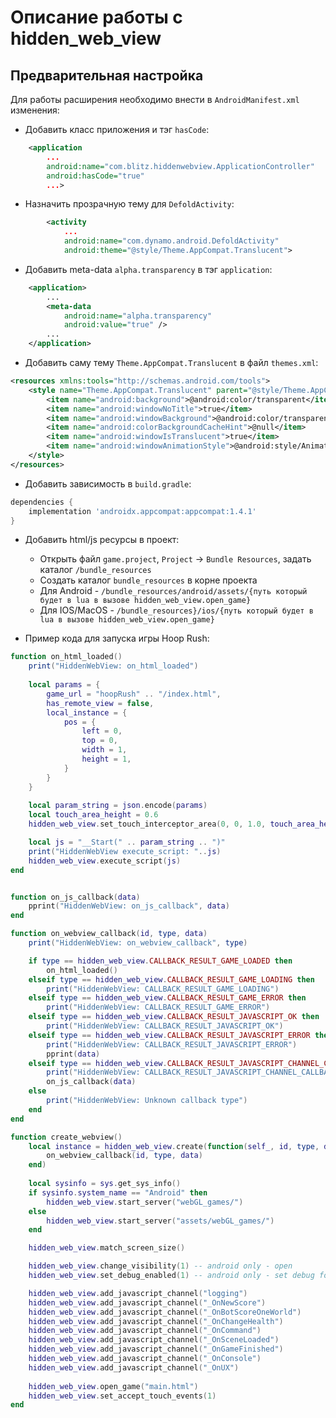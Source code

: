 # Описание работы с hidden_web_view

## Предварительная настройка

Для работы расширения необходимо внести в `AndroidManifest.xml` изменения:

- Добавить класс приложения и тэг `hasCode`:
```xml
    <application
        ...
        android:name="com.blitz.hiddenwebview.ApplicationController"
        android:hasCode="true"
        ...>
```

- Назначить прозрачную тему для `DefoldActivity`:
```xml
        <activity
            ...
            android:name="com.dynamo.android.DefoldActivity"
            android:theme="@style/Theme.AppCompat.Translucent">
```

- Добавить meta-data `alpha.transparency` в тэг `application`:
```xml
    <application>
        ...
        <meta-data
            android:name="alpha.transparency"
            android:value="true" />
        ...
    </application>
```

- Добавить саму тему `Theme.AppCompat.Translucent` в файл `themes.xml`:
```xml
<resources xmlns:tools="http://schemas.android.com/tools">
    <style name="Theme.AppCompat.Translucent" parent="@style/Theme.AppCompat.Light.NoActionBar">
        <item name="android:background">@android:color/transparent</item>
        <item name="android:windowNoTitle">true</item>
        <item name="android:windowBackground">@android:color/transparent</item>
        <item name="android:colorBackgroundCacheHint">@null</item>
        <item name="android:windowIsTranslucent">true</item>
        <item name="android:windowAnimationStyle">@android:style/Animation</item>
    </style>
</resources>
```

- Добавить зависимость в `build.gradle`:
```gradle
dependencies {
    implementation 'androidx.appcompat:appcompat:1.4.1'
}
```

- Добавить html/js ресурсы в проект:
    - Открыть файл `game.project`, `Project` -> `Bundle Resources`, задать каталог `/bundle_resources`
    - Создать каталог `bundle_resources` в корне проекта
    - Для Android - `/bundle_resources/android/assets/{путь который будет в lua в вызове hidden_web_view.open_game}`
    - Для IOS/MacOS - `/bundle_resources}/ios/{путь который будет в lua в вызове hidden_web_view.open_game}`

- Пример кода для запуска игры Hoop Rush:
```lua
function on_html_loaded()
    print("HiddenWebView: on_html_loaded")
    
    local params = {
        game_url = "hoopRush" .. "/index.html",
        has_remote_view = false,
        local_instance = {
            pos = {
                left = 0,
                top = 0,
                width = 1,
                height = 1,
            }
        }
    }
    
    local param_string = json.encode(params)
    local touch_area_height = 0.6
    hidden_web_view.set_touch_interceptor_area(0, 0, 1.0, touch_area_height)

    local js = "__Start(" .. param_string .. ")"
    print("HiddenWebView execute_script: "..js)
    hidden_web_view.execute_script(js)
end


function on_js_callback(data)
    pprint("HiddenWebView: on_js_callback", data)
end

function on_webview_callback(id, type, data)
    print("HiddenWebView: on_webview_callback", type)

    if type == hidden_web_view.CALLBACK_RESULT_GAME_LOADED then
        on_html_loaded()
    elseif type == hidden_web_view.CALLBACK_RESULT_GAME_LOADING then
        print("HiddenWebView: CALLBACK_RESULT_GAME_LOADING")
    elseif type == hidden_web_view.CALLBACK_RESULT_GAME_ERROR then
        print("HiddenWebView: CALLBACK_RESULT_GAME_ERROR")
    elseif type == hidden_web_view.CALLBACK_RESULT_JAVASCRIPT_OK then
        print("HiddenWebView: CALLBACK_RESULT_JAVASCRIPT_OK")
    elseif type == hidden_web_view.CALLBACK_RESULT_JAVASCRIPT_ERROR then
        print("HiddenWebView: CALLBACK_RESULT_JAVASCRIPT_ERROR")
        pprint(data)
    elseif type == hidden_web_view.CALLBACK_RESULT_JAVASCRIPT_CHANNEL_CALLBACK then
        print("HiddenWebView: CALLBACK_RESULT_JAVASCRIPT_CHANNEL_CALLBACK:")
        on_js_callback(data)
    else
        print("HiddenWebView: Unknown callback type")
    end
end

function create_webview()
    local instance = hidden_web_view.create(function(self_, id, type, data)
        on_webview_callback(id, type, data)
    end)
    
    local sysinfo = sys.get_sys_info()
    if sysinfo.system_name == "Android" then
        hidden_web_view.start_server("webGL_games/")
    else
        hidden_web_view.start_server("assets/webGL_games/")
    end

    hidden_web_view.match_screen_size()

    hidden_web_view.change_visibility(1) -- android only - open
    hidden_web_view.set_debug_enabled(1) -- android only - set debug for chrome

    hidden_web_view.add_javascript_channel("logging")
    hidden_web_view.add_javascript_channel("_OnNewScore")
    hidden_web_view.add_javascript_channel("_OnBotScoreOneWorld")
    hidden_web_view.add_javascript_channel("_OnChangeHealth")
    hidden_web_view.add_javascript_channel("_OnCommand")
    hidden_web_view.add_javascript_channel("_OnSceneLoaded")
    hidden_web_view.add_javascript_channel("_OnGameFinished")
    hidden_web_view.add_javascript_channel("_OnConsole")
    hidden_web_view.add_javascript_channel("_OnUX")
    
    hidden_web_view.open_game("main.html")
    hidden_web_view.set_accept_touch_events(1)
end
```
